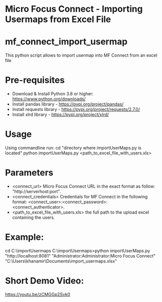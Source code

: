 # Micro Focus Connect - Importing Usermaps from Excel File
# mf_connect_import_usermap
This python script allows to import usermap into MF Connect from an excel file

# Pre-requisites
- Download & Install Python 3.8 or higher: https://www.python.org/downloads/
- Install pandas library - https://pypi.org/project/pandas/
- Install requests library - https://pypi.org/project/requests/2.7.0/
- Install xlrd library - https://pypi.org/project/xlrd/

# Usage
Using commandline run:
cd "directory where importUserMaps.py is located"
python importUserMaps.py <url> <credentials> <path_to_excel_file_with_users.xls>

# Parameters
- <connect_url> Micro Focus Connect URL in the exact format as follow: "http://serverhost:port".
- <connect_credentials> Credentials for MF Connect in the following format: <connect_user>:<connect_password>:<connect_authenticator>. 
- <path_to_excel_file_with_users.xls> the full path to the upload excel containing the users.

# Example: 
cd C:\importUsermaps
C:\importUsermaps>python importUserMaps.py "http://localhost:8081" "Administrator:Administrator:Micro Focus Connect" "C:\Users\khanamir\Documents\import_usermaps.xlsx"

# Short Demo Video:
https://youtu.be/zCMGGp2Svk0
